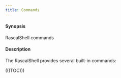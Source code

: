 ```yaml
---
title: Commands
---
```


#### Synopsis

RascalShell commands

#### Description

The RascalShell provides several built-in commands:

(((TOC)))  
